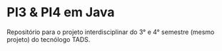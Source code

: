 # PI3 & PI4 em Java
Repositório para o projeto interdisciplinar do 3° e 4° semestre (mesmo projeto) do tecnólogo TADS. 
